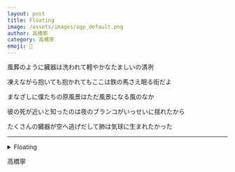 ```yaml
---
layout: post
title: Floating
image: /assets/images/ogp_default.png
author: 高橋寧
category: 高橋寧
emoji: 🎪
---
```


<div class="tanka-area"><div class="tanka">
<p>風葬のように臓器は洗われて軽やかなたましいの清冽</p>
<p>凍えながら抱いても抱かれてもここは鉄の馬さえ眠る街だよ</p>
<p>まなざしに僕たちの原風景はただ風景になる風のなか</p>
<p>彼の死が近いと知ったのは夜のブランコがいっせいに揺れたから</p>
<p>たくさんの臓器が空へ逃げだして肺は気球に生まれたかった</p></div></div>

---

<details><summary>Floating</summary>
風葬のように臓器は洗われて軽やかなたましいの清冽<br />凍えながら抱いても抱かれてもここは鉄の馬さえ眠る街だよ<br />まなざしに僕たちの原風景はただ風景になる風のなか<br />彼の死が近いと知ったのは夜のブランコがいっせいに揺れたから<br />たくさんの臓器が空へ逃げだして肺は気球に生まれたかった<br />
</details>

高橋寧
